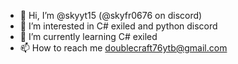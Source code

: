 - 👋 Hi, I’m @skyyt15 (@skyfr0676 on discord)
- 👀 I’m interested in C# exiled and python discord
- 🌱 I’m currently learning C# exiled
- 📫 How to reach me doublecraft76ytb@gmail.com

